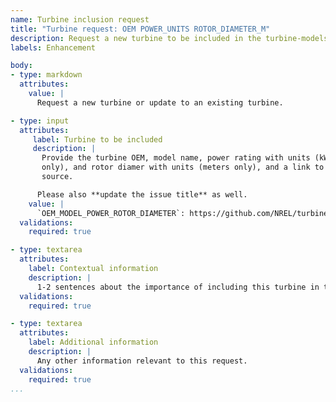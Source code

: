 ```yaml
---
name: Turbine inclusion request
title: "Turbine request: OEM POWER_UNITS ROTOR_DIAMETER_M"
description: Request a new turbine to be included in the turbine-models library.
labels: Enhancement

body:
- type: markdown
  attributes:
    value: |
      Request a new turbine or update to an existing turbine.

- type: input
  attributes:
     label: Turbine to be included
     description: |
       Provide the turbine OEM, model name, power rating with units (kW or MW
       only), and rotor diamer with units (meters only), and a link to the data
       source.

      Please also **update the issue title** as well.
    value: |
      `OEM_MODEL_POWER_ROTOR_DIAMETER`: https://github.com/NREL/turbine-models
  validations:
    required: true

- type: textarea
  attributes:
    label: Contextual information
    description: |
      1-2 sentences about the importance of including this turbine in the repository.
  validations:
    required: true

- type: textarea
  attributes:
    label: Additional information
    description: |
      Any other information relevant to this request.
  validations:
    required: true
...
```

